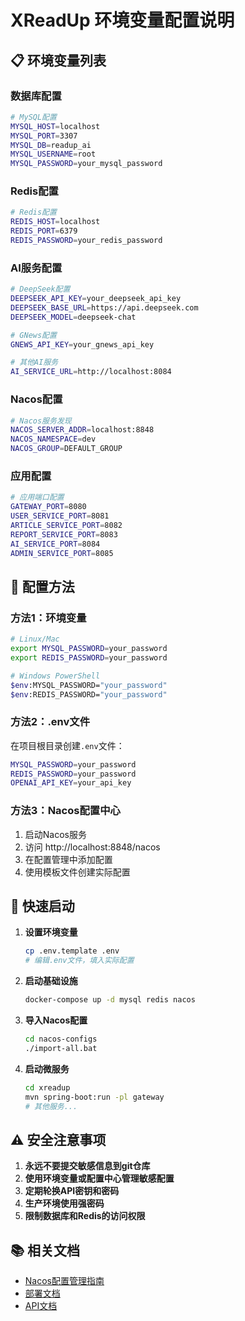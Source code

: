# XReadUp 环境变量配置说明

## 📋 环境变量列表

### 数据库配置
```bash
# MySQL配置
MYSQL_HOST=localhost
MYSQL_PORT=3307
MYSQL_DB=readup_ai
MYSQL_USERNAME=root
MYSQL_PASSWORD=your_mysql_password
```

### Redis配置
```bash
# Redis配置
REDIS_HOST=localhost
REDIS_PORT=6379
REDIS_PASSWORD=your_redis_password
```

### AI服务配置
```bash
# DeepSeek配置
DEEPSEEK_API_KEY=your_deepseek_api_key
DEEPSEEK_BASE_URL=https://api.deepseek.com
DEEPSEEK_MODEL=deepseek-chat

# GNews配置
GNEWS_API_KEY=your_gnews_api_key

# 其他AI服务
AI_SERVICE_URL=http://localhost:8084
```

### Nacos配置
```bash
# Nacos服务发现
NACOS_SERVER_ADDR=localhost:8848
NACOS_NAMESPACE=dev
NACOS_GROUP=DEFAULT_GROUP
```

### 应用配置
```bash
# 应用端口配置
GATEWAY_PORT=8080
USER_SERVICE_PORT=8081
ARTICLE_SERVICE_PORT=8082
REPORT_SERVICE_PORT=8083
AI_SERVICE_PORT=8084
ADMIN_SERVICE_PORT=8085
```

## 🔧 配置方法

### 方法1：环境变量
```bash
# Linux/Mac
export MYSQL_PASSWORD=your_password
export REDIS_PASSWORD=your_password

# Windows PowerShell
$env:MYSQL_PASSWORD="your_password"
$env:REDIS_PASSWORD="your_password"
```

### 方法2：.env文件
在项目根目录创建`.env`文件：
```bash
MYSQL_PASSWORD=your_password
REDIS_PASSWORD=your_password
OPENAI_API_KEY=your_api_key
```

### 方法3：Nacos配置中心
1. 启动Nacos服务
2. 访问 http://localhost:8848/nacos
3. 在配置管理中添加配置
4. 使用模板文件创建实际配置

## 🚀 快速启动

1. **设置环境变量**
   ```bash
   cp .env.template .env
   # 编辑.env文件，填入实际配置
   ```

2. **启动基础设施**
   ```bash
   docker-compose up -d mysql redis nacos
   ```

3. **导入Nacos配置**
   ```bash
   cd nacos-configs
   ./import-all.bat
   ```

4. **启动微服务**
   ```bash
   cd xreadup
   mvn spring-boot:run -pl gateway
   # 其他服务...
   ```

## ⚠️ 安全注意事项

1. **永远不要提交敏感信息到git仓库**
2. **使用环境变量或配置中心管理敏感配置**
3. **定期轮换API密钥和密码**
4. **生产环境使用强密码**
5. **限制数据库和Redis的访问权限**

## 📚 相关文档

- [Nacos配置管理指南](nacos-configs/import-to-nacos.md)
- [部署文档](docs/DEPLOYMENT.md)
- [API文档](xreadup/API_Doc.md)
